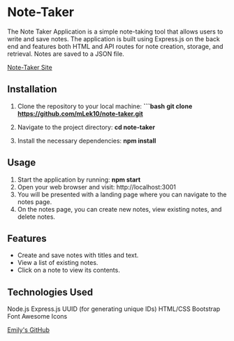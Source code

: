 # Note-Taker
The Note Taker Application is a simple note-taking tool that allows users to write and save notes. The application is built using Express.js on the back end and features both HTML and API routes for note creation, storage, and retrieval. Notes are saved to a JSON file.

[Note-Taker Site](https://stormy-lake-86786-23bb3e962b6b.herokuapp.com/notes)

## Installation

1. Clone the repository to your local machine:
   **```bash**
   **git clone https://github.com/mLek10/note-taker.git**

2. Navigate to the project directory: **cd note-taker**

3. Install the necessary dependencies: **npm install**

## Usage

1. Start the application by running: **npm start**
2. Open your web browser and visit: http://localhost:3001
3. You will be presented with a landing page where you can navigate to the notes page.
4. On the notes page, you can create new notes, view existing notes, and delete notes.

## Features
- Create and save notes with titles and text.
- View a list of existing notes.
- Click on a note to view its contents.

## Technologies Used
Node.js
Express.js
UUID (for generating unique IDs)
HTML/CSS
Bootstrap
Font Awesome Icons

[Emily's GitHub](https://github.com/mLek10)